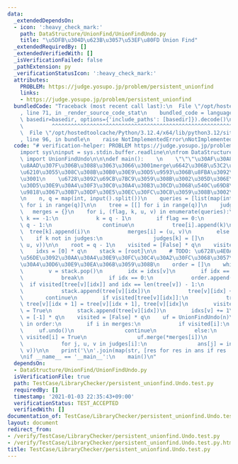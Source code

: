 ```yaml
---
data:
  _extendedDependsOn:
  - icon: ':heavy_check_mark:'
    path: DataStructure/UnionFind/UnionFindUndo.py
    title: "\u5DFB\u304D\u623B\u3057\u53EF\u80FD Union Find"
  _extendedRequiredBy: []
  _extendedVerifiedWith: []
  _isVerificationFailed: false
  _pathExtension: py
  _verificationStatusIcon: ':heavy_check_mark:'
  attributes:
    PROBLEM: https://judge.yosupo.jp/problem/persistent_unionfind
    links:
    - https://judge.yosupo.jp/problem/persistent_unionfind
  bundledCode: "Traceback (most recent call last):\n  File \"/opt/hostedtoolcache/Python/3.12.4/x64/lib/python3.12/site-packages/onlinejudge_verify/documentation/build.py\"\
    , line 71, in _render_source_code_stat\n    bundled_code = language.bundle(stat.path,\
    \ basedir=basedir, options={'include_paths': [basedir]}).decode()\n          \
    \         ^^^^^^^^^^^^^^^^^^^^^^^^^^^^^^^^^^^^^^^^^^^^^^^^^^^^^^^^^^^^^^^^^^^^^^^^^^^^^^^^^\n\
    \  File \"/opt/hostedtoolcache/Python/3.12.4/x64/lib/python3.12/site-packages/onlinejudge_verify/languages/python.py\"\
    , line 96, in bundle\n    raise NotImplementedError\nNotImplementedError\n"
  code: "# verification-helper: PROBLEM https://judge.yosupo.jp/problem/persistent_unionfind\n\
    import sys\ninput = sys.stdin.buffer.readline\n\nfrom DataStructure.UnionFind.UnionFindUndo\
    \ import UnionFindUndo\n\n\ndef main():    \n    \"\"\"\u30AF\u30A8\u30EA\u5148\
    \u8AAD\u307F\u306B\u3088\u3063\u3066\u3001merge\u6642\u306B\u53C2\u7167/\u751F\
    \u6210\u3055\u308C\u308B\u30B0\u30E9\u30D5\u9593\u306B\u8FBA\u3092\u8CBC\u308A\
    \u3001\n    \u6728\u3092\u69CB\u7BC9\u3059\u308B\u3002\u305D\u306E\u5F8C\u30AA\
    \u30D5\u30E9\u30A4\u30F3\u30C0\u30A4\u30B3\u30CD\u3068\u540C\u69D8\u306E\u8981\
    \u9818\u3067\u30B7\u30DF\u30E5\u30EC\u30FC\u30C8\u3059\u308B\u3002\n    \"\"\"\
    \n    n, q = map(int, input().split())\n    queries = [list(map(int, input().split()))\
    \ for i in range(q)]\n\n    tree = [[] for i in range(q)]\n    judges = {}\n \
    \   merges = {}\n    for i, (flag, k, u, v) in enumerate(queries):\n        if\
    \ k == -1:\n            k = q - 1\n        if flag == 0:\n            if i ==\
    \ q - 1:\n                continue\n            tree[i].append(k)\n          \
    \  tree[k].append(i)\n            merges[i] = (u, v)\n        else:\n        \
    \    if k not in judges:\n                judges[k] = []\n            judges[k].append((i,\
    \ u, v))\n\n    root = q - 1\n    visited = [False] * q\n    visited[root] = True\n\
    \    idxs = [0] * q\n    stack = [root]\n\n    # TODO: \u6728\u4E0A\u306E\u5DE1\
    \u56DE\u3092\u30AA\u30A4\u30E9\u30FC\u30C4\u30A2\u30FC\u3068\u3057\u3066\u30E9\
    \u30A4\u30D6\u30E9\u30EA\u306B\u3059\u308B\n    order = []\n    while True:\n\
    \        v = stack.pop()\n        idx = idxs[v]\n        if idx == len(tree[v]):\n\
    \            break\n        if idx == 0:\n            order.append(v)\n      \
    \  if visited[tree[v][idx]] and idx == len(tree[v]) - 1:\n            order.append(v)\n\
    \            stack.append(tree[v][idx])\n            tree[v][idx] += 1\n     \
    \       continue\n        if visited[tree[v][idx]]:\n            tree[v][idx],\
    \ tree[v][idx + 1] = tree[v][idx + 1], tree[v][idx]\n        visited[tree[v][idx]]\
    \ = True\n        stack.append(tree[v][idx])\n        idxs[v] += 1\n\n    ans\
    \ = [-1] * q\n    visited = [False] * q\n    uf = UnionFindUndo(n)\n    for i\
    \ in order:\n        if i in merges:\n            if visited[i]:\n           \
    \     uf.undo()\n                continue\n            else:\n               \
    \ visited[i] = True\n                uf.merge(*merges[i])\n        if i in judges:\n\
    \            for j, u, v in judges[i]:\n                ans[j] = int(uf.same(u,\
    \ v))\n\n    print('\\n'.join(map(str, [res for res in ans if res != -1])))\n\n\
    \nif __name__ == '__main__':\n    main()\n"
  dependsOn:
  - DataStructure/UnionFind/UnionFindUndo.py
  isVerificationFile: true
  path: TestCase/LibraryChecker/persistent_unionfind.Undo.test.py
  requiredBy: []
  timestamp: '2021-01-03 22:35:43+09:00'
  verificationStatus: TEST_ACCEPTED
  verifiedWith: []
documentation_of: TestCase/LibraryChecker/persistent_unionfind.Undo.test.py
layout: document
redirect_from:
- /verify/TestCase/LibraryChecker/persistent_unionfind.Undo.test.py
- /verify/TestCase/LibraryChecker/persistent_unionfind.Undo.test.py.html
title: TestCase/LibraryChecker/persistent_unionfind.Undo.test.py
---
```

